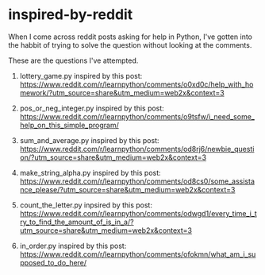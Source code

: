 # inspired-by-reddit

When I come across reddit posts asking for help in Python, I've gotten into the habbit of trying to solve the question without looking at the comments.

These are the questions I've attempted.

1. lottery_game.py inspired by this post: https://www.reddit.com/r/learnpython/comments/o0xd0c/help_with_homework/?utm_source=share&utm_medium=web2x&context=3

2. pos_or_neg_integer.py inspired by this post: https://www.reddit.com/r/learnpython/comments/o9tsfw/i_need_some_help_on_this_simple_program/

3. sum_and_average.py inspired by this post: https://www.reddit.com/r/learnpython/comments/od8rj6/newbie_question/?utm_source=share&utm_medium=web2x&context=3

4. make_string_alpha.py inspired by this post: https://www.reddit.com/r/learnpython/comments/od8cs0/some_assistance_please/?utm_source=share&utm_medium=web2x&context=3

5. count_the_letter.py inpsired by this post: https://www.reddit.com/r/learnpython/comments/odwgd1/every_time_i_try_to_find_the_amount_of_is_in_a/?utm_source=share&utm_medium=web2x&context=3

6. in_order.py inspired by this post: https://www.reddit.com/r/learnpython/comments/ofokmn/what_am_i_supposed_to_do_here/
